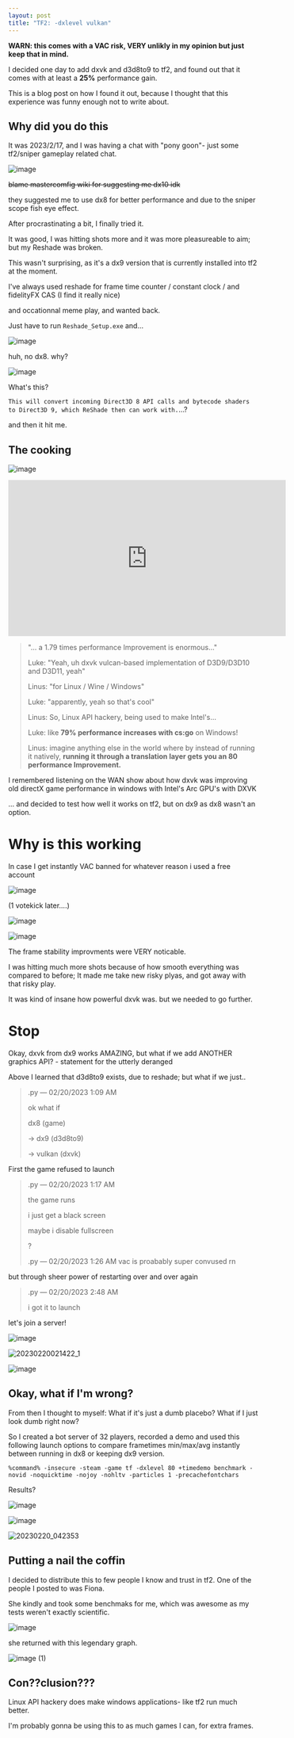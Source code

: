 ```yaml
---
layout: post
title: "TF2: -dxlevel vulkan"
---
```


**WARN: this comes with a VAC risk, VERY unlikly in my opinion but just keep that in mind.**

I decided one day to add dxvk and d3d8to9 to tf2, and found out that it comes with at least a **25%** performance gain.

This is a blog post on how I found it out, because I thought that this experience was funny enough not to write about.

## Why did you do this

It was 2023/2/17, and I was having a chat with "pony goon"- just some tf2/sniper gameplay related chat.

![image](https://user-images.githubusercontent.com/24486494/220641288-80b783ee-2d3b-40e3-8b05-e24e00cbb7cb.png)

~~blame mastercomfig wiki for suggesting me dx10 idk~~

they suggested me to use dx8 for better performance and due to the sniper scope fish eye effect.

After procrastinating a bit, I finally tried it.

It was good, I was hitting shots more and it was more pleasureable to aim; but my Reshade was broken.

This wasn't surprising, as it's a dx9 version that is currently installed into tf2 at the moment. 

I've always used reshade for frame time counter / constant clock / and fidelityFX CAS (I find it really nice)

and occationnal meme play, and wanted back. 

Just have to run ``Reshade_Setup.exe`` and...

![image](https://user-images.githubusercontent.com/24486494/226157285-9ebc84f3-374b-41b3-99eb-ca955738ae58.png)

huh, no dx8. why?

![image](https://user-images.githubusercontent.com/24486494/226157317-eaf8e0cb-6060-4446-9256-ac177f8a6efa.png)

What's this?

``This will convert incoming Direct3D 8 API calls and bytecode shaders to Direct3D 9, which ReShade then can work with.``...?

and then it hit me.

## The cooking

![image](https://user-images.githubusercontent.com/24486494/220642103-ba887317-9c7d-4ecd-b32f-990a4ac00950.png)

<iframe width="560" height="315" src="https://www.youtube-nocookie.com/embed/K2m1LfZY_MI?start=814" title="YouTube video player" frameborder="0" allow="accelerometer; autoplay; clipboard-write; encrypted-media; gyroscope; picture-in-picture; web-share" allowfullscreen></iframe>

> "... a 1.79 times performance Improvement is enormous..."
> 
> Luke: "Yeah, uh dxvk vulcan-based implementation of D3D9/D3D10 and D3D11, yeah" 
> 
> Linus: "for Linux / Wine / Windows"
> 
> Luke: "apparently, yeah so that's cool"
> 
> Linus: So, Linux API hackery, being used to make Intel's...
> 
> Luke: like **79% performance increases with cs:go** on Windows!
>
> Linus: imagine anything else in the world where by instead of running it natively, 
> **running it through a translation layer gets you an 80 performance Improvement.**

I remembered listening on the WAN show about how dxvk was improving old directX game performance in windows with Intel's Arc GPU's with DXVK

... and decided to test how well it works on tf2, but on dx9 as dx8 wasn't an option.

# Why is this working

In case I get instantly VAC banned for whatever reason i used a free account

![image](https://user-images.githubusercontent.com/24486494/220643304-60191c52-7745-4db4-be0c-befb5b63b1c4.png)

(1 votekick later....)

![image](https://user-images.githubusercontent.com/24486494/226156761-d5babffe-d817-42a1-966f-e2612b337068.png)

![image](https://user-images.githubusercontent.com/24486494/220644198-9ee02f67-67c8-4e0a-8303-fd471159e46c.png)

The frame stability improvments were VERY noticable.

I was hitting much more shots because of how smooth everything was compared to before; It made me take new risky plyas,
and got away with that risky play.

It was kind of insane how powerful dxvk was. but we needed to go further.

# Stop

Okay, dxvk from dx9 works AMAZING, but what if we add ANOTHER graphics API?
\- statement for the utterly deranged

Above I learned that d3d8to9 exists, due to reshade; but what if we just..

> .py — 02/20/2023 1:09 AM
> 
> ok what if
> 
> dx8 (game) 
> 
> -> dx9 (d3d8to9) 
> 
> -> vulkan (dxvk)

First the game refused to launch

> .py — 02/20/2023 1:17 AM
>
> the game runs
> 
> i just get a black screen
> 
> maybe i disable fullscreen
> 
> ?
> 
> .py — 02/20/2023 1:26 AM
> vac is proabably super convused rn

but through sheer power of restarting over and over again 

> .py — 02/20/2023 2:48 AM
> 
> i got it to launch

let's join a server!

![image](https://user-images.githubusercontent.com/24486494/226156876-20095531-c96b-483d-b8ef-c8e0e233dd1a.png)

![20230220021422_1](https://user-images.githubusercontent.com/24486494/220643857-2c509773-b898-4ffb-a786-b6af84a5045b.jpg)

![image](https://user-images.githubusercontent.com/24486494/226156917-0de9332a-da11-4bc7-95c5-5eb9ecc02c21.png)

## Okay, what if I'm wrong?

From then I thought to myself: What if it's just a dumb placebo? What if I just look dumb right now?

So I created a bot server of 32 players, recorded a demo and used this following launch options to compare frametimes min/max/avg instantly between running in dx8 or keeping dx9 version.

``%command% -insecure -steam -game tf -dxlevel 80 +timedemo benchmark -novid -noquicktime -nojoy -nohltv -particles 1 -precachefontchars``

Results?

![image](https://user-images.githubusercontent.com/24486494/226158411-3477d552-c7a9-4f24-9c75-be7cfd06c4c4.png)

![image](https://user-images.githubusercontent.com/24486494/226158487-71a5f9fc-7011-4bc8-a277-1675f48b2769.png)

![20230220_042353](https://user-images.githubusercontent.com/24486494/226158495-4a347bf4-ec51-4b0e-aadd-6bedaaa6d722.jpg)

## Putting a nail the coffin 

I decided to distribute this to few people I know and trust in tf2. One of the people I posted to was Fiona.

She kindly and took some benchmaks for me, which was awesome as my tests weren't exactly scientific.

![image](https://user-images.githubusercontent.com/24486494/226158682-c447716b-2c94-4474-bcfa-de0304b77775.png)

she returned with this legendary graph.

![image (1)](https://user-images.githubusercontent.com/24486494/226158630-d8eabd19-99ea-49ff-9dd3-1ea4fb739b8b.png)

## Con??clusion??? 

Linux API hackery does make windows applications- like tf2 run much better.

I'm probably gonna be using this to as much games I can, for extra frames.
